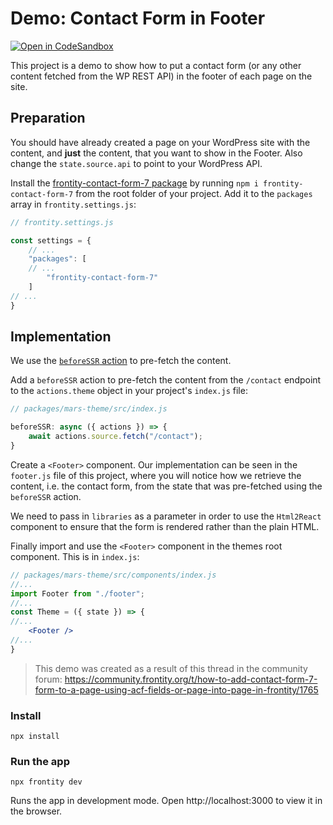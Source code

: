 # Demo: Contact Form in Footer

[![Open in CodeSandbox](https://img.shields.io/badge/Open%20in-CodeSandbox-blue?style=flat-square&logo=codesandbox)](https://githubbox.com/frontity-demos/frontity-examples/tree/master/homepage-categories-widgets)

This project is a demo to show how to put a contact form (or any other content fetched from the WP REST API) in the footer of each page on the site.

## Preparation

You should have already created a page on your WordPress site with the content, and **just** the content, that you want to show in the Footer. Also change the `state.source.api` to point to your WordPress API.

Install the [frontity-contact-form-7 package](https://www.npmjs.com/package/frontity-contact-form-7) by running `npm i frontity-contact-form-7` from the root folder of your project. Add it to the `packages` array in `frontity.settings.js`:

```jsx
// frontity.settings.js

const settings = {
    // ...
    "packages": [
    // ...
        "frontity-contact-form-7"
    ]
// ...
}
```

## Implementation

We use the [`beforeSSR` action](https://docs.frontity.org/learning-frontity/actions#beforessr-server-only-__) to pre-fetch the content.

Add a `beforeSSR` action to pre-fetch the content from the `/contact` endpoint to the `actions.theme` object in your project's `index.js` file:

```jsx
// packages/mars-theme/src/index.js

beforeSSR: async ({ actions }) => {
    await actions.source.fetch("/contact");
}
```

Create a `<Footer>` component. Our implementation can be seen in the `footer.js` file of this project, where you will notice how we retrieve the content, i.e. the contact form, from the state that was pre-fetched using the `beforeSSR` action.

We need to pass in `libraries` as a parameter in order to use the `Html2React` component to ensure that the form is rendered rather than the plain HTML.

Finally import and use the `<Footer>` component in the themes root component. This is in `index.js`:

```jsx
// packages/mars-theme/src/components/index.js
//...
import Footer from "./footer";
//...
const Theme = ({ state }) => {
//...
    <Footer />
//...
}
```

> This demo was created as a result of this thread in the community forum: https://community.frontity.org/t/how-to-add-contact-form-7-form-to-a-page-using-acf-fields-or-page-into-page-in-frontity/1765

### Install

```
npx install
```

### Run the app

```
npx frontity dev
```

Runs the app in development mode. Open http://localhost:3000 to view it in the browser.
